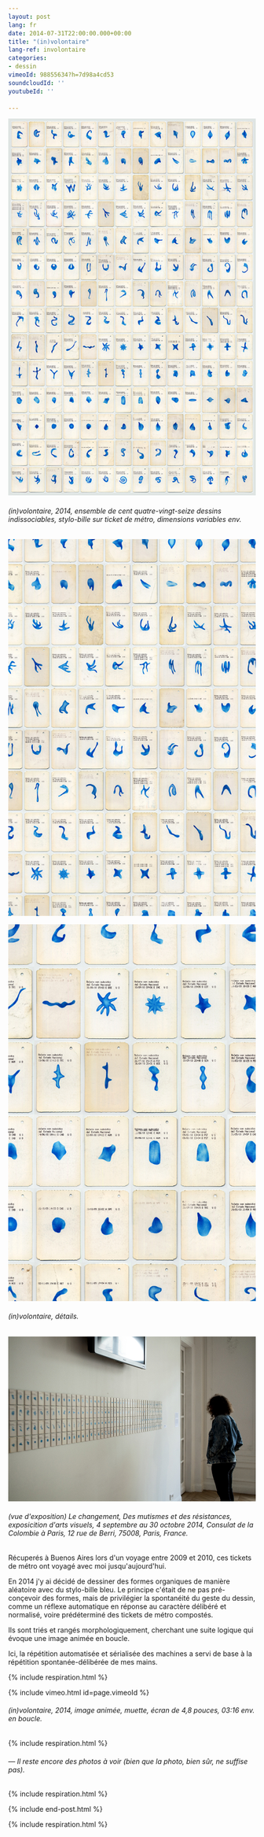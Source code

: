 ```yaml
---
layout: post
lang: fr
date: 2014-07-31T22:00:00.000+00:00
title: "(in)volontaire"
lang-ref: involontaire
categories:
- dessin
vimeoId: 98855634?h=7d98a4cd53
soundcloudId: ''
youtubeId: ''

---
```

![](/imgs/grilla-a-01-72.jpg)

###### _(in)volontaire_, 2014, ensemble de cent quatre-vingt-seize dessins indissociables, stylo-bille sur ticket de métro, dimensions variables env.

![](/imgs/grilla-a-01-72-d2.jpg)

![](/imgs/grilla-a-01-72-d1.jpg)

###### _(in)volontaire_, détails.

![](/imgs/dsc_6227-1-up.jpg)

###### (vue d'exposition) _Le changement, Des mutismes et des résistances_, exposicition d'arts visuels, 4 septembre au 30 octobre 2014, Consulat de la Colombie à Paris, 12 rue de Berri, 75008, Paris, France.

Récuperés à Buenos Aires lors d'un voyage entre 2009 et 2010, ces tickets de métro ont voyagé avec moi jusqu'aujourd'hui.

En 2014 j'y ai décidé de dessiner des formes organiques de manière aléatoire avec du stylo-bille bleu. Le principe c'était de ne pas pré-conçevoir des formes, mais de privilégier la spontanéité du geste du dessin, comme un réflexe automatique en réponse au caractère délibéré et normalisé, voire prédéterminé des tickets de métro compostés.

Ils sont triés et rangés morphologiquement, cherchant une suite logique qui évoque une image animée en boucle.

Ici, la répétition automatisée et sérialisée des machines a servi de base à la répétition spontanée-délibérée de mes mains.

{% include respiration.html %}

{% include vimeo.html id=page.vimeoId %}

###### _(in)volontaire_, 2014, image animée, muette, écran de 4,8 pouces, 03:16 env. en boucle.

{% include respiration.html %}

###### _— Il reste encore des photos à voir (bien que la photo, bien sûr, ne suffise pas)._

{% include respiration.html %}

{% include end-post.html %}

{% include respiration.html %}